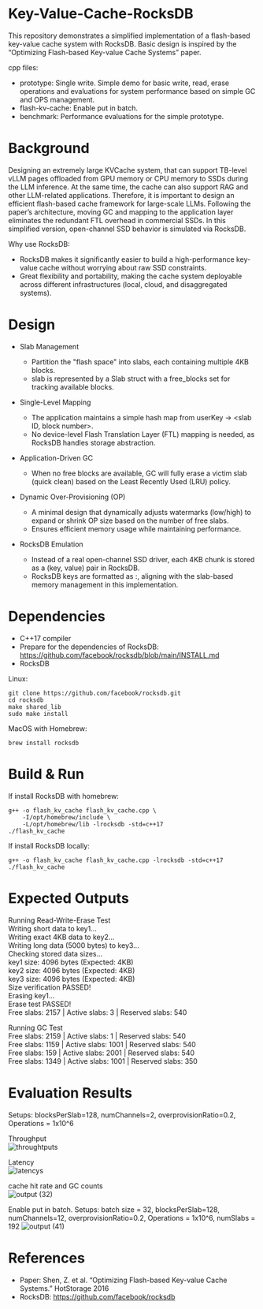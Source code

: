 # Key-Value-Cache-RocksDB
This repository demonstrates a simplified implementation of a flash-based key-value cache system with RocksDB. Basic design is inspired by the “Optimizing Flash-based Key-value Cache Systems” paper.

cpp files:
 - prototype: Single write. Simple demo for basic write, read, erase operations and evaluations for system performance based on simple GC and OPS management.
 - flash-kv-cache: Enable put in batch.
 - benchmark: Performance evaluations for the simple prototype.

# Background
Designing an extremely large KVCache system, that can support TB-level vLLM pages offloaded from GPU memory or CPU memory to SSDs during the LLM inference. At the same time, the cache can also support RAG and other LLM-related applications. Therefore, it is important to design an efficient flash-based cache framework for large-scale LLMs. 
Following the paper’s architecture, moving GC and mapping to the application layer eliminates the redundant FTL overhead in commercial SSDs. In this simplified version, open-channel SSD behavior is simulated via RocksDB.

Why use RocksDB:
- RocksDB makes it significantly easier to build a high-performance key-value cache without worrying about raw SSD constraints.
- Great flexibility and portability, making the cache system deployable across different infrastructures (local, cloud, and disaggregated systems).

# Design
- Slab Management
  - Partition the "flash space" into slabs, each containing multiple 4KB blocks.
  - slab is represented by a Slab struct with a free_blocks set for tracking available blocks.

- Single-Level Mapping
  - The application maintains a simple hash map from userKey → <slab ID, block number>.
  - No device-level Flash Translation Layer (FTL) mapping is needed, as RocksDB handles storage abstraction.

- Application-Driven GC
  - When no free blocks are available, GC will fully erase a victim slab (quick clean) based on the Least Recently Used (LRU) policy.

- Dynamic Over-Provisioning (OP)
  - A minimal design that dynamically adjusts watermarks (low/high) to expand or shrink OP size based on the number of free slabs.
  - Ensures efficient memory usage while maintaining performance.

- RocksDB Emulation
  - Instead of a real open-channel SSD driver, each 4KB chunk is stored as a (key, value) pair in RocksDB.
  - RocksDB keys are formatted as <slab ID>:<block number>, aligning with the slab-based memory management in this implementation.

# Dependencies
- C++17 compiler
- Prepare for the dependencies of RocksDB: https://github.com/facebook/rocksdb/blob/main/INSTALL.md
- RocksDB

Linux:
```
git clone https://github.com/facebook/rocksdb.git
cd rocksdb
make shared_lib
sudo make install
```
MacOS with Homebrew:
```
brew install rocksdb
```

# Build & Run
If install RocksDB with homebrew:
```
g++ -o flash_kv_cache flash_kv_cache.cpp \
    -I/opt/homebrew/include \
    -L/opt/homebrew/lib -lrocksdb -std=c++17
./flash_kv_cache
```
If install RocksDB locally:
```
g++ -o flash_kv_cache flash_kv_cache.cpp -lrocksdb -std=c++17
./flash_kv_cache
```

# Expected Outputs
Running Read-Write-Erase Test </br>
Writing short data to key1... </br>
Writing exact 4KB data to key2...</br>
Writing long data (5000 bytes) to key3...</br>
Checking stored data sizes...</br>
key1 size: 4096 bytes (Expected: 4KB)</br>
key2 size: 4096 bytes (Expected: 4KB)</br>
key3 size: 4096 bytes (Expected: 4KB)</br>
Size verification PASSED!</br>
Erasing key1...</br>
Erase test PASSED!</br>
Free slabs: 2157 | Active slabs: 3 | Reserved slabs: 540</br>

Running GC Test</br>
Free slabs: 2159 | Active slabs: 1 | Reserved slabs: 540</br>
Free slabs: 1159 | Active slabs: 1001 | Reserved slabs: 540</br>
Free slabs: 159 | Active slabs: 2001 | Reserved slabs: 540</br>
Free slabs: 1349 | Active slabs: 1001 | Reserved slabs: 350</br>

# Evaluation Results
Setups:
blocksPerSlab=128, numChannels=2, overprovisionRatio=0.2, Operations = 1x10^6 </br>

Throughput</br>
![throughtputs](https://github.com/user-attachments/assets/96a5e19c-3110-4848-9521-c176c30c5289)

Latency </br>
![latencys](https://github.com/user-attachments/assets/fdc812b1-0a6a-4c82-b7e4-6c29d3047225)

cache hit rate and GC counts</br>
![output (32)](https://github.com/user-attachments/assets/dcaa0848-29fb-42b7-905c-ec5896cee67f)

Enable put in batch. Setups: batch size = 32, blocksPerSlab=128, numChannels=12, overprovisionRatio=0.2, Operations = 1x10^6, numSlabs = 192
![output (41)](https://github.com/user-attachments/assets/732ea2f5-0c50-48e7-a82f-dcdb21a03d71)


# References
- Paper: Shen, Z. et al. “Optimizing Flash-based Key-value Cache Systems.” HotStorage 2016
- RocksDB: https://github.com/facebook/rocksdb
